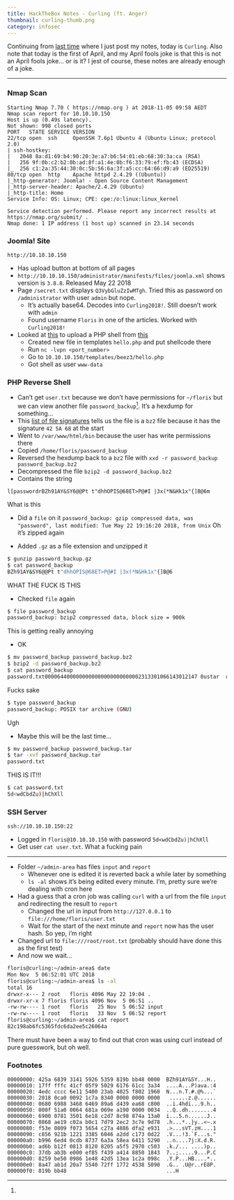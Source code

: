 ```yaml
---
title: HackTheBox Notes - Curling (ft. Anger)
thumbnail: curling-thumb.png
category: infosec
---
```


Continuing from [last time](/article/htb_hawk) where I just post my notes,
today is `Curling`. Also note that today is the first of April, and my April
fools joke is that this is not an April fools joke… or is it? I jest of
course, these notes are already enough of a joke.

- - - -

### Nmap Scan
```
Starting Nmap 7.70 ( https://nmap.org ) at 2018-11-05 09:58 AEDT
Nmap scan report for 10.10.10.150
Host is up (0.49s latency).
Not shown: 998 closed ports
PORT   STATE SERVICE VERSION
22/tcp open  ssh     OpenSSH 7.6p1 Ubuntu 4 (Ubuntu Linux; protocol 2.0)
| ssh-hostkey:
|   2048 8a:d1:69:b4:90:20:3e:a7:b6:54:01:eb:68:30:3a:ca (RSA)
|   256 9f:0b:c2:b2:0b:ad:8f:a1:4e:0b:f6:33:79:ef:fb:43 (ECDSA)
|_  256 c1:2a:35:44:30:0c:5b:56:6a:3f:a5:cc:64:66:d9:a9 (ED25519)
80/tcp open  http    Apache httpd 2.4.29 ((Ubuntu))
|_http-generator: Joomla! - Open Source Content Management
|_http-server-header: Apache/2.4.29 (Ubuntu)
|_http-title: Home
Service Info: OS: Linux; CPE: cpe:/o:linux:linux_kernel

Service detection performed. Please report any incorrect results at https://nmap.org/submit/ .
Nmap done: 1 IP address (1 host up) scanned in 23.14 seconds
```
### Joomla! Site
`http://10.10.10.150`

* Has upload button at bottom of all pages
* `http://10.10.10.150/administrator/manifests/files/joomla.xml` shows version is `3.8.8`. Released May 22 2018
* Page `/secret.txt` displays `Q3VybGluZzIwMTgh`. Tried this as password on `/administrator` with user `admin` but nope.
	* It’s actually base64. Decodes into `Curling2018!`. Still doesn’t work with `admin`
	* Found username `Floris` in one of the articles. Worked with `Curling2018!`
* Looked at
[this](http://www.thehackerstore.net/2015/01/how-to-upload-shell-in-joomla-via-admin.html)
to upload a PHP shell from [this](https://github.com/pentestmonkey/php-reverse-shell)
	* Created new file in templates `hello.php` and put shellcode there
	* Run `nc -lvpn <port_number>`
	* Go to `10.10.10.150/templates/beez3/hello.php`
	* Got shell as user `www-data`

### PHP Reverse Shell
* Can’t get `user.txt` because we don’t have permissions for `~/floris` but we
can view another file `password_backup`[^1]. It’s a hexdump for something…
* This [list of file
signatures](https://en.wikipedia.org/wiki/List_of_file_signatures) tells us the file is a `bz2` file because it has the signature `42 5A 68` at the start
* Went to `/var/www/html/bin` because the user has write permissions there
* Copied `/home/floris/password_backup`
* Reversed the hexdump back to a `bz2` file with `xxd -r password_backup password_backup.bz2`
* Decompressed the file `bzip2 -d password_backup.bz2`
* Contains the string
```
l[passwordrBZh91AY&SY6@@Pt t"dhhOPIS@68ET>P@#I |3x(*N&Hk1x"{]B@6m
```
What is this

* Did a `file` on it
`password_backup: gzip compressed data, was "password", last modified: Tue May 22 19:16:20 2018, from Unix`
Oh it’s zipped again

* Added `.gz` as a file extension and unzipped it
```bash
$ gunzip password_backup.gz
$ cat password_backup
BZh91AY&SY6@@Pt t"dhhOPIS@68ET>P@#I |3x(*N&Hk1x"{]B@6
```
WHAT THE FUCK IS THIS

* Checked `file` again
```bash
$ file password_backup
password_backup: bzip2 compressed data, block size = 900k
```
This is getting really annoying

* OK
```bash
$ mv password_backup password_backup.bz2
$ bzip2 -d password_backup.bz2
$ cat password_backup
password.txt0000644000000000000000000000002313301066143012147 0ustar  rootroot5d<wdCbdZu)|hChXll
```
Fucks sake
```bash
$ type password_backup
password_backup: POSIX tar archive (GNU)
```
Ugh

* Maybe this will be the last time…
```bash
$ mv password_backup password_backup.tar
$ tar -xvf password_backup.tar
password.txt
```
THIS IS IT!!!
```bash
$ cat password.txt
5d<wdCbdZu)|hChXll
```

### SSH Server
`ssh://10.10.10.150:22`

* Logged in `floris@10.10.10.150` with password `5d<wdCbdZu)|hChXll`
* Get user `cat user.txt`. What a fucking pain
- - - -
* Folder `~/admin-area` has files `input` and `report`
	* Whenever one is edited it is reverted back a while later by something
	* `ls -al` shows it’s being edited every minute. I’m, pretty sure we’re dealing with cron here
* Had a guess that a cron job was calling `curl` with a url from the file `input` and redirecting the result to `report`
	* Changed the url in input from `http://127.0.0.1` to `file:///home/floris/user.txt`
	* Wait for the start of the next minute and `report` now has the user hash. So yep, i’m right
* Changed url  to `file:///root/root.txt` (probably should have done this as
the first test)
* And now we wait…

```bash
floris@curling:~/admin-area$ date
Mon Nov  5 06:52:01 UTC 2018
floris@curling:~/admin-area$ ls -al
total 16
drwxr-x--- 2 root   floris 4096 May 22 19:04 .
drwxr-xr-x 7 floris floris 4096 Nov  5 06:51 ..
-rw-rw---- 1 root   floris   25 Nov  5 06:52 input
-rw-rw---- 1 root   floris   33 Nov  5 06:52 report
floris@curling:~/admin-area$ cat report
82c198ab6fc5365fdc6da2ee5c26064a
```

There must have been a way to find out that cron was using curl instead of pure guesswork, but oh well.

### Footnotes
[^1]:
```
00000000: 425a 6839 3141 5926 5359 819b bb48 0000  BZh91AY&SY...H..
00000010: 17ff fffc 41cf 05f9 5029 6176 61cc 3a34  ....A...P)ava.:4
00000020: 4edc cccc 6e11 5400 23ab 4025 f802 1960  N...n.T.#.@%...`
00000030: 2018 0ca0 0092 1c7a 8340 0000 0000 0000   ......z.@......
00000040: 0680 6988 3468 6469 89a6 d439 ea68 c800  ..i.4hdi...9.h..
00000050: 000f 51a0 0064 681a 069e a190 0000 0034  ..Q..dh........4
00000060: 6900 0781 3501 6e18 c2d7 8c98 874a 13a0  i...5.n......J..
00000070: 0868 ae19 c02a b0c1 7d79 2ec2 3c7e 9d78  .h...*..}y..<~.x
00000080: f53e 0809 f073 5654 c27a 4886 dfa2 e931  .>...sVT.zH....1
00000090: c856 921b 1221 3385 6046 a2dd c173 0d22  .V...!3.`F...s."
000000a0: b996 6ed4 0cdb 8737 6a3a 58ea 6411 5290  ..n....7j:X.d.R.
000000b0: ad6b b12f 0813 8120 8205 a5f5 2970 c503  .k./... ....)p..
000000c0: 37db ab3b e000 ef85 f439 a414 8850 1843  7..;.....9...P.C
000000d0: 8259 be50 0986 1e48 42d5 13ea 1c2a 098c  .Y.P...HB....*..
000000e0: 8a47 ab1d 20a7 5540 72ff 1772 4538 5090  .G.. .U@r..rE8P.
000000f0: 819b bb48                                ...H
```
